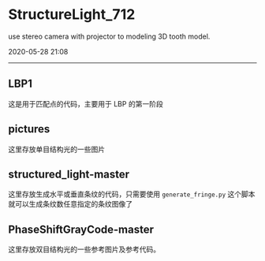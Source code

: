 # StructureLight_712
use stereo camera with projector to modeling 3D tooth model.

2020-05-28 	21:08

-----



## LBP1

这是用于匹配点的代码，主要用于 LBP 的第一阶段



## pictures

这里存放单目结构光的一些图片



## structured_light-master

这里存放生成水平或垂直条纹的代码，只需要使用 `generate_fringe.py`  这个脚本就可以生成条纹数任意指定的条纹图像了



## PhaseShiftGrayCode-master

这里存放双目结构光的一些参考图片及参考代码。